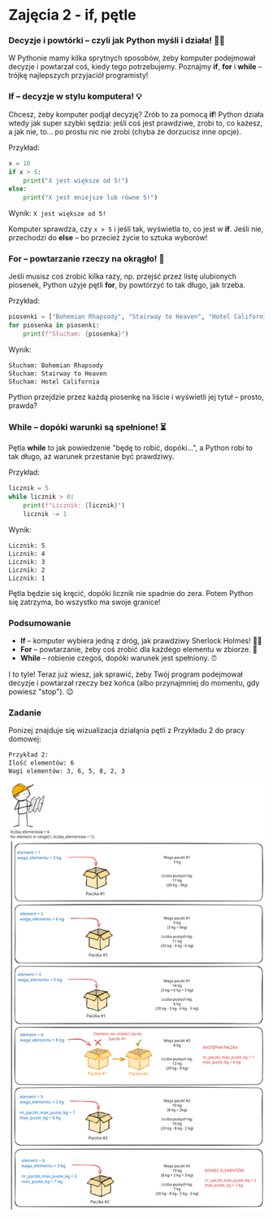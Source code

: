 # Zajęcia 2 - if, pętle

### Decyzje i powtórki – czyli jak Python myśli i działa! 🤔🔄

W Pythonie mamy kilka sprytnych sposobów, żeby komputer podejmował decyzje i powtarzał coś, kiedy tego potrzebujemy. Poznajmy **if**, **for** i **while** – trójkę najlepszych przyjaciół programisty!

### If – decyzje w stylu komputera! 💡

Chcesz, żeby komputer podjął decyzję? Zrób to za pomocą **if**! Python działa wtedy jak super szybki sędzia: jeśli coś jest prawdziwe, zrobi to, co każesz, a jak nie, to... po prostu nic nie zrobi (chyba że dorzucisz inne opcje).

Przykład:
```python
x = 10
if x > 5:
    print("X jest większe od 5!")
else:
    print("X jest mniejsze lub równe 5!")
```
Wynik: `X jest większe od 5!`

Komputer sprawdza, czy `x > 5` i jeśli tak, wyświetla to, co jest w **if**. Jeśli nie, przechodzi do **else** – bo przecież życie to sztuka wyborów!

### For – powtarzanie rzeczy na okrągło! 🔁

Jeśli musisz coś zrobić kilka razy, np. przejść przez listę ulubionych piosenek, Python użyje pętli **for**, by powtórzyć to tak długo, jak trzeba.

Przykład:
```python
piosenki = ["Bohemian Rhapsody", "Stairway to Heaven", "Hotel California"]
for piosenka in piosenki:
    print(f"Słucham: {piosenka}")
```
Wynik:
```
Słucham: Bohemian Rhapsody
Słucham: Stairway to Heaven
Słucham: Hotel California
```
Python przejdzie przez każdą piosenkę na liście i wyświetli jej tytuł – prosto, prawda?

### While – dopóki warunki są spełnione! ⏳

Pętla **while** to jak powiedzenie "będę to robić, dopóki...", a Python robi to tak długo, aż warunek przestanie być prawdziwy.

Przykład:
```python
licznik = 5
while licznik > 0:
    print(f"Licznik: {licznik}")
    licznik -= 1
```
Wynik:
```
Licznik: 5
Licznik: 4
Licznik: 3
Licznik: 2
Licznik: 1
```
Pętla będzie się kręcić, dopóki licznik nie spadnie do zera. Potem Python się zatrzyma, bo wszystko ma swoje granice!

### Podsumowanie

- **If** – komputer wybiera jedną z dróg, jak prawdziwy Sherlock Holmes! 🕵️‍♂️
- **For** – powtarzanie, żeby coś zrobić dla każdego elementu w zbiorze. 📀
- **While** – robienie czegoś, dopóki warunek jest spełniony. ⏰

I to tyle! Teraz już wiesz, jak sprawić, żeby Twój program podejmował decyzje i powtarzał rzeczy bez końca (albo przynajmniej do momentu, gdy powiesz "stop"). 😉

### Zadanie
Ponizej znajduje się wizualizacja działąnia pętli z Przykładu 2 do pracy domowej:
```
Przykład 2:
Ilość elementów: 6
Wagi elementów: 3, 6, 5, 8, 2, 3
``` 

![Tak działa pętla w zadaniu z paczkami](https://raw.githubusercontent.com/kubzal/future-collars/refs/heads/main/python_developer/02_warunki_petle/zadanie_paczki_v2.svg)